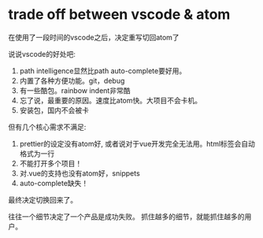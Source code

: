 # trade off between vscode & atom

在使用了一段时间的vscode之后，决定重写切回atom了

说说vscode的好处吧:

1. path intelligence显然比path auto-complete要好用。
2. 内置了各种方便功能。git，debug
3. 有一些酷包。rainbow indent非常酷
4. 忘了说，最重要的原因。速度比atom快。大项目不会卡机。
5. 安装包，国内不会被卡

但有几个核心需求不满足:

1. prettier的设定没有atom好, 或者说对于vue开发完全无法用。html标签会自动格式为一行
2. 不能打开多个项目！
3. 对.vue的支持也没有atom好，snippets
4. auto-complete缺失！

最终决定切换回来了。

往往一个细节决定了一个产品是成功失败。
抓住越多的细节，就能抓住越多的用户。
